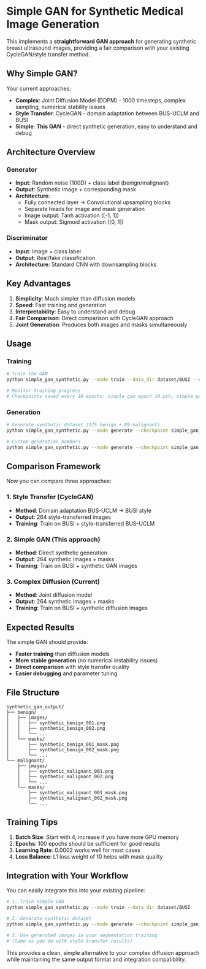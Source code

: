 # Simple GAN for Synthetic Medical Image Generation

This implements a **straightforward GAN approach** for generating synthetic breast ultrasound images, providing a fair comparison with your existing CycleGAN/style transfer method.

## Why Simple GAN?

Your current approaches:
- **Complex**: Joint Diffusion Model (DDPM) - 1000 timesteps, complex sampling, numerical stability issues
- **Style Transfer**: CycleGAN - domain adaptation between BUS-UCLM and BUSI
- **Simple**: **This GAN** - direct synthetic generation, easy to understand and debug

## Architecture Overview

### Generator
- **Input**: Random noise (100D) + class label (benign/malignant)
- **Output**: Synthetic image + corresponding mask
- **Architecture**: 
  - Fully connected layer → Convolutional upsampling blocks
  - Separate heads for image and mask generation
  - Image output: Tanh activation ([-1, 1])
  - Mask output: Sigmoid activation ([0, 1])

### Discriminator
- **Input**: Image + class label
- **Output**: Real/fake classification
- **Architecture**: Standard CNN with downsampling blocks

## Key Advantages

1. **Simplicity**: Much simpler than diffusion models
2. **Speed**: Fast training and generation
3. **Interpretability**: Easy to understand and debug
4. **Fair Comparison**: Direct comparison with CycleGAN approach
5. **Joint Generation**: Produces both images and masks simultaneously

## Usage

### Training
```bash
# Train the GAN
python simple_gan_synthetic.py --mode train --data_dir dataset/BUSI --epochs 100

# Monitor training progress
# Checkpoints saved every 10 epochs: simple_gan_epoch_10.pth, simple_gan_epoch_20.pth, etc.
```

### Generation
```bash
# Generate synthetic dataset (175 benign + 89 malignant)
python simple_gan_synthetic.py --mode generate --checkpoint simple_gan_epoch_100.pth --output_dir synthetic_gan_output

# Custom generation numbers
python simple_gan_synthetic.py --mode generate --checkpoint simple_gan_epoch_100.pth --num_benign 200 --num_malignant 100
```

## Comparison Framework

Now you can compare three approaches:

### 1. Style Transfer (CycleGAN)
- **Method**: Domain adaptation BUS-UCLM → BUSI style
- **Output**: 264 style-transferred images
- **Training**: Train on BUSI + style-transferred BUS-UCLM

### 2. Simple GAN (This approach)
- **Method**: Direct synthetic generation
- **Output**: 264 synthetic images + masks
- **Training**: Train on BUSI + synthetic GAN images

### 3. Complex Diffusion (Current)
- **Method**: Joint diffusion model
- **Output**: 264 synthetic images + masks
- **Training**: Train on BUSI + synthetic diffusion images

## Expected Results

The simple GAN should provide:
- **Faster training** than diffusion models
- **More stable generation** (no numerical instability issues)
- **Direct comparison** with style transfer quality
- **Easier debugging** and parameter tuning

## File Structure

```
synthetic_gan_output/
├── benign/
│   ├── images/
│   │   ├── synthetic_benign_001.png
│   │   ├── synthetic_benign_002.png
│   │   └── ...
│   └── masks/
│       ├── synthetic_benign_001_mask.png
│       ├── synthetic_benign_002_mask.png
│       └── ...
└── malignant/
    ├── images/
    │   ├── synthetic_malignant_001.png
    │   ├── synthetic_malignant_002.png
    │   └── ...
    └── masks/
        ├── synthetic_malignant_001_mask.png
        ├── synthetic_malignant_002_mask.png
        └── ...
```

## Training Tips

1. **Batch Size**: Start with 4, increase if you have more GPU memory
2. **Epochs**: 100 epochs should be sufficient for good results
3. **Learning Rate**: 0.0002 works well for most cases
4. **Loss Balance**: L1 loss weight of 10 helps with mask quality

## Integration with Your Workflow

You can easily integrate this into your existing pipeline:

```bash
# 1. Train simple GAN
python simple_gan_synthetic.py --mode train --data_dir dataset/BUSI

# 2. Generate synthetic dataset
python simple_gan_synthetic.py --mode generate --checkpoint simple_gan_epoch_100.pth

# 3. Use generated images in your segmentation training
# (Same as you do with style transfer results)
```

This provides a clean, simple alternative to your complex diffusion approach while maintaining the same output format and integration compatibility. 